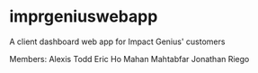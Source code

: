 # imprgeniuswebapp
A client dashboard web app for Impact Genius' customers

Members:
Alexis Todd
Eric Ho
Mahan Mahtabfar
Jonathan Riego

